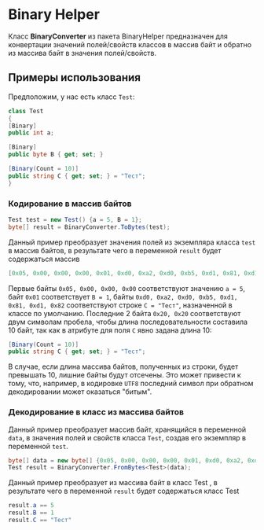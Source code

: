 # Binary Helper
Класс **BinaryConverter** из пакета BinaryHelper предназначен для конвертации значений полей/свойств классов в массив байт и обратно из массива байт в значения полей/свойств.

## Примеры использования
Предположим, у нас есть класс `Test`:
```csharp
class Test
{
[Binary]
public int a;

[Binary]
public byte B { get; set; }

[Binary(Count = 10)]
public string C { get; set; } = "Тест";
}
```
### Кодирование в массив байтов
```csharp
Test test = new Test() {a = 5, B = 1};
byte[] result = BinaryConverter.ToBytes(test);
```
Данный пример преобразует значения полей из экземпляра класса `test` в массив байтов, в результате чего в переменной `result` будет содержаться массив
```csharp
[0x05, 0x00, 0x00, 0x00, 0x01, 0xd0, 0xa2, 0xd0, 0xb5, 0xd1, 0x81, 0xd1, 0x82, 0x20, 0x20]
```
Первые байты `0x05, 0x00, 0x00, 0x00` соответствуют значению `a = 5`, байт `0x01` соответствует `B = 1`, байты `0xd0, 0xa2, 0xd0, 0xb5, 0xd1, 0x81, 0xd1, 0x82` соответствуют строке `C = "Тест"`, назначенной в классе по умолчанию. Последние 2 байта `0x20, 0x20` соответствуют двум символам пробела, чтобы длина последовательности составила 10 байт, так как в атрибуте для поля `C` явно задана длина 10:
```csharp
[Binary(Count = 10)]
public string C { get; set; } = "Тест";
```
В случае, если длина массива байтов, полученных из строки, будет превышать 10, лишние байты будут отсечены. Это может привести к тому, что, например, в кодировке `UTF8` последний символ при обратном декодировании может оказаться "битым". 

### Декодирование в класс из массива байтов
Данный пример преобразует массив байт, хранящийся в переменной `data`, в значения полей и свойств класса `Test`, создав его экземпляр в переменной `test`.
```csharp
byte[] data = new byte[] {0x05, 0x00, 0x00, 0x00, 0x01, 0xd0, 0xa2, 0xd0, 0xb5, 0xd1, 0x81, 0xd1, 0x82, 0x20, 0x20};
Test result = BinaryConverter.FromBytes<Test>(data);
```
Данный пример преобразует из массива байт в класс Test , в результате чего в переменной `result` будет содержаться класс Test

```csharp
result.a == 5
result.B == 1
result.C == "Тест"
```